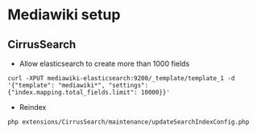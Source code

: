 # Mediawiki setup

## CirrusSearch

- Allow elasticsearch to create more than 1000 fields

```
curl -XPUT mediawiki-elasticsearch:9200/_template/template_1 -d '{"template": "mediawiki*", "settings":{"index.mapping.total_fields.limit": 10000}}'
```

- Reindex

```
php extensions/CirrusSearch/maintenance/updateSearchIndexConfig.php
```
